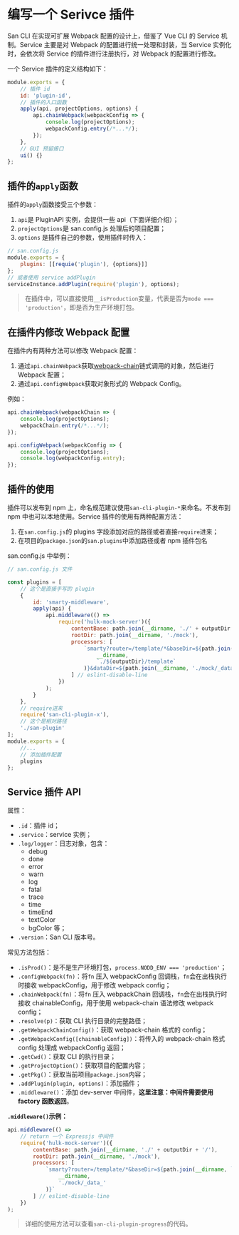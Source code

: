 

# 编写一个 Serivce 插件

San CLI 在实现可扩展 Webpack 配置的设计上，借鉴了 Vue CLI 的 Service 机制。Service 主要是对 Webpack 的配置进行统一处理和封装，当 Service 实例化时，会依次将 Service 的插件进行注册执行，对 Webpack 的配置进行修改。

一个 Service 插件的定义结构如下：

```js
module.exports = {
    // 插件 id
    id: 'plugin-id',
    // 插件的入口函数
    apply(api, projectOptions, options) {
        api.chainWebpack(webpackConfig => {
            console.log(projectOptions);
            webpackConfig.entry(/*...*/);
        });
    },
    // GUI 预留接口
    ui() {}
};
```

## 插件的`apply`函数

插件的`apply`函数接受三个参数：

1. `api`是 PluginAPI 实例，会提供一些 api（下面详细介绍）；
2. `projectOptions`是 san.config.js 处理后的项目配置；
3. `options` 是插件自己的参数，使用插件时传入：

```js
// san.config.js
module.exports = {
    plugins: [[requie('plugin'), {options}]]
};
// 或者使用 service addPlugin
serviceInstance.addPlugin(require('plugin'), options);
```

> 在插件中，可以直接使用`__isProduction`变量，代表是否为`mode === 'production'`，即是否为生产环境打包。

## 在插件内修改 Webpack 配置

在插件内有两种方法可以修改 Webpack 配置：

1. 通过`api.chainWebpack`获取[webpack-chain](https://github.com/neutrinojs/webpack-chain)链式调用的对象，然后进行 Webpack 配置；
2. 通过`api.configWebpack`获取对象形式的 Webpack Config。

例如：

```js
api.chainWebpack(webpackChain => {
    console.log(projectOptions);
    webpackChain.entry(/*...*/);
});

api.configWebpack(webpackConfig => {
    console.log(projectOptions);
    console.log(webpackConfig.entry);
});
```

## 插件的使用

插件可以发布到 npm 上，命名规范建议使用`san-cli-plugin-*`来命名。不发布到 npm 中也可以本地使用。Service 插件的使用有两种配置方法：

1. 在`san.config.js`的 plugins 字段添加对应的路径或者直接`require`进来；
2. 在项目的`package.json`的`san.plugins`中添加路径或者 npm 插件包名

san.config.js 中举例：

```js
// san.config.js 文件

const plugins = [
    // 这个是直接手写的 plugin
    {
        id: 'smarty-middleware',
        apply(api) {
            api.middleware(() =>
                require('hulk-mock-server')({
                    contentBase: path.join(__dirname, './' + outputDir + '/'),
                    rootDir: path.join(__dirname, './mock'),
                    processors: [
                        `smarty?router=/template/*&baseDir=${path.join(
                            __dirname,
                            `./${outputDir}/template`
                        )}&dataDir=${path.join(__dirname, './mock/_data_')}`
                    ] // eslint-disable-line
                })
            );
        }
    },
    // require进来
    require('san-cli-plugin-x'),
    // 这个是相对路径
    './san-plugin'
];
module.exports = {
    //...
    // 添加插件配置
    plugins
};
```

## Service 插件 API

属性：

-   `.id`：插件 id；
-   `.service`：service 实例；
-   `.log/logger`：日志对象，包含：
    -   debug
    -   done
    -   error
    -   warn
    -   log
    -   fatal
    -   trace
    -   time
    -   timeEnd
    -   textColor
    -   bgColor 等；
-   `.version`：San CLI 版本号。

常见方法包括：

-   `.isProd()`：是不是生产环境打包，`process.NODD_ENV === 'production'`；
-   `.configWebpack(fn)`：将`fn` 压入 webpackConfig 回调栈，`fn`会在出栈执行时接收 webpackConfig，用于修改 webpack config；
-   `.chainWebpack(fn)`：将`fn` 压入 webpackChain 回调栈，`fn`会在出栈执行时接收 chainableConfig，用于使用 webpack-chain 语法修改 webpack config；
-   `.resolve(p)`：获取 CLI 执行目录的完整路径；
-   `.getWebpackChainConfig()`：获取 webpack-chain 格式的 config；
-   `.getWebpackConfig([chainableConfig])`：将传入的 webpack-chain 格式 config 处理成 webpackConfig 返回；
-   `.getCwd()`：获取 CLI 的执行目录；
-   `.getProjectOption()`：获取项目的配置内容；
-   `.getPkg()`：获取当前项目`package.json`内容；
-   `.addPlugin(plugin, options)`：添加插件；
-   `.middleware()`：添加 dev-server 中间件，**这里注意：中间件需要使用 factory 函数返回**。

**`.middleware()`示例：**

```js
api.middleware(() =>
    // return 一个 Expressjs 中间件
    require('hulk-mock-server')({
        contentBase: path.join(__dirname, './' + outputDir + '/'),
        rootDir: path.join(__dirname, './mock'),
        processors: [
            `smarty?router=/template/*&baseDir=${path.join(__dirname, `./${outputDir}/template`)}&dataDir=${path.join(
                __dirname,
                './mock/_data_'
            )}`
        ] // eslint-disable-line
    })
);
```

> 详细的使用方法可以查看`san-cli-plugin-progress`的代码。
